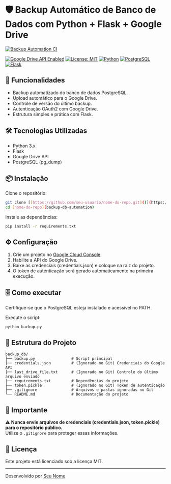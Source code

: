 # 🛡️ Backup Automático de Banco de Dados com Python + Flask + Google Drive

[![Backup Automation CI](https://github.com/hebertlago/backup-db-automation/actions/workflows/backup.yml/badge.svg)](https://github.com/hebertlago/backup-db-automation/actions/workflows/backup.yml)

[![Google Drive API Enabled](https://img.shields.io/badge/Google%20Drive-API%20Enabled-brightgreen?logo=google-drive&logoColor=white)](https://console.cloud.google.com/)
[![License: MIT](https://img.shields.io/badge/License-MIT-blue.svg)](https://opensource.org/licenses/MIT)
[![Python](https://img.shields.io/badge/Python-3.x-blue?logo=python&logoColor=white)](https://www.python.org/)
[![PostgreSQL](https://img.shields.io/badge/PostgreSQL-Backup-blue?logo=postgresql&logoColor=white)](https://www.postgresql.org/)
[![Flask](https://img.shields.io/badge/Flask-Framework-lightgrey?logo=flask&logoColor=white)](https://flask.palletsprojects.com/)

## 🚀 Funcionalidades
- Backup automatizado do banco de dados PostgreSQL.
- Upload automático para o Google Drive.
- Controle de versão do último backup.
- Autenticação OAuth2 com Google Drive.
- Estrutura simples e prática com Flask.

## 🛠️ Tecnologias Utilizadas
- Python 3.x
- Flask
- Google Drive API
- PostgreSQL (pg_dump)

## 📦 Instalação
Clone o repositório:
```bash
git clone [[https://github.com/seu-usuario/nome-do-repo.git]()](https://github.com/hebertlago/backup-db-automation)
cd [nome-do-repo](backup-db-automation)
```

Instale as dependências:
```bash
pip install -r requirements.txt
```

## ⚙️ Configuração
1. Crie um projeto no [Google Cloud Console](https://console.cloud.google.com/).
2. Habilite a API do Google Drive.
3. Baixe as credenciais (credentials.json) e coloque na raiz do projeto.
4. O token de autenticação será gerado automaticamente na primeira execução.

## 🗄️ Como executar
Certifique-se que o PostgreSQL esteja instalado e acessível no PATH.

Execute o script:
```bash
python backup.py
```

## 📄 Estrutura do Projeto
```
backup_db/
├── backup.py                # Script principal
├── credentials.json         # (Ignorado no Git) Credenciais do Google API
├── last_drive_file.txt      # (Ignorado no Git) Controle do último arquivo enviado
├── requirements.txt         # Dependências do projeto
├── token.pickle             # (Ignorado no Git) Token de autenticação
├── .gitignore               # Arquivos e pastas ignoradas no Git
└── README.md                # Documentação do projeto
```

## 🔐 Importante
⚠️ **Nunca envie arquivos de credenciais (credentials.json, token.pickle) para o repositório público.**  
Utilize o `.gitignore` para proteger essas informações.

## 📝 Licença
Este projeto está licenciado sob a licença MIT.

---

Desenvolvido por [Seu Nome](https://github.com/seu-usuario)
